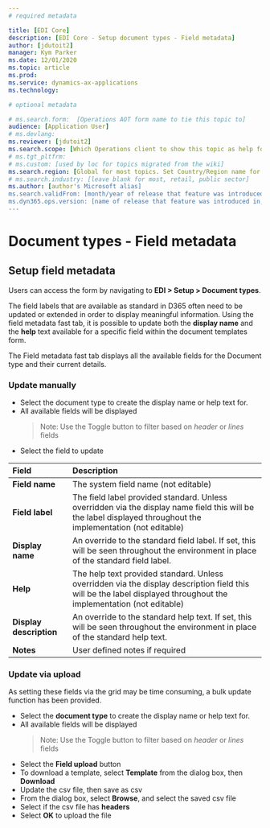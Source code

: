 ```yaml
---
# required metadata

title: [EDI Core]
description: [EDI Core - Setup document types - Field metadata]
author: [jdutoit2]
manager: Kym Parker
ms.date: 12/01/2020
ms.topic: article
ms.prod: 
ms.service: dynamics-ax-applications
ms.technology: 

# optional metadata

# ms.search.form:  [Operations AOT form name to tie this topic to]
audience: [Application User]
# ms.devlang: 
ms.reviewer: [jdutoit2]
ms.search.scope: [Which Operations client to show this topic as help for, to be set by content strategist, see list here: https://microsoft.sharepoint.com/teams/DynDoc/_layouts/15/WopiFrame.aspx?sourcedoc={23419e1c-eb64-42e9-aa9b-79875b428718}&action=edit&wd=target%28Core%20Dynamics%20AX%20CP%20requirements%2Eone%7C4CC185C0%2DEFAA%2D42CD%2D94B9%2D8F2A45E7F61A%2FVersions%20list%20for%20docs%20topics%7CC14BE630%2D5151%2D49D6%2D8305%2D554B5084593C%2F%29]
# ms.tgt_pltfrm: 
# ms.custom: [used by loc for topics migrated from the wiki]
ms.search.region: [Global for most topics. Set Country/Region name for localizations]
# ms.search.industry: [leave blank for most, retail, public sector]
ms.author: [author's Microsoft alias]
ms.search.validFrom: [month/year of release that feature was introduced in, in format yyyy-mm-dd]
ms.dyn365.ops.version: [name of release that feature was introduced in, see list here: https://microsoft.sharepoint.com/teams/DynDoc/_layouts/15/WopiFrame.aspx?sourcedoc={23419e1c-eb64-42e9-aa9b-79875b428718}&action=edit&wd=target%28Core%20Dynamics%20AX%20CP%20requirements%2Eone%7C4CC185C0%2DEFAA%2D42CD%2D94B9%2D8F2A45E7F61A%2FVersions%20list%20for%20docs%20topics%7CC14BE630%2D5151%2D49D6%2D8305%2D554B5084593C%2F%29]
---
```


# Document types - Field metadata

## Setup field metadata

Users can access the form by navigating to **EDI > Setup > Document types**. <br>

The field labels that are available as standard in D365 often need to be updated or extended in order to display meaningful information.  Using the field metadata fast tab, it is possible to update both the **display name** and the **help** text available for a specific field within the document templates form.

The Field metadata fast tab displays all the available fields for the Document type and their current details. 

### Update manually

- Select the document type to create the display name or help text for.
- All available fields will be displayed
  > Note: Use the Toggle button to filter based on _header_ or _lines_ fields
- Select the field to update

**Field** 	                      | **Description**
:-------------------------------- |:-------------------------------------
**Field name**                    |	The system field name (not editable)
**Field label**                   |	The field label provided standard. Unless overridden via the display name field this will be the label displayed throughout the implementation (not editable)
**Display name**                  |	An override to the standard field label. If set, this will be seen throughout the environment in place of the standard field label.
**Help**                          |	The help text provided standard. Unless overridden via the display description field this will be the label displayed throughout the implementation (not editable)
**Display description**           |	An override to the standard help text. If set, this will be seen throughout the environment in place of the standard help text.
**Notes**                         |	User defined notes if required

### Update via upload

As setting these fields via the grid may be time consuming, a bulk update function has been provided.

- Select the **document type** to create the display name or help text for.
- All available fields will be displayed
  > Note: Use the Toggle button to filter based on _header_ or _lines_ fields
- Select the **Field upload** button
- To download a template, select **Template** from the dialog box, then **Download**
- Update the csv file, then save as csv
- From the dialog box, select **Browse**, and select the saved csv file
- Select if the csv file has **headers**
- Select **OK** to upload the file
